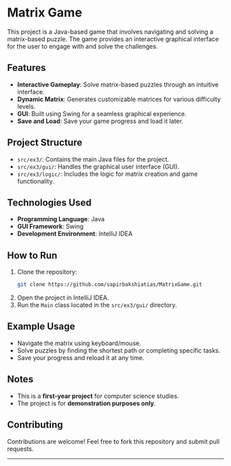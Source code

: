 # Matrix Game

This project is a Java-based game that involves navigating and solving a matrix-based puzzle. The game provides an interactive graphical interface for the user to engage with and solve the challenges.

## Features
- **Interactive Gameplay**: Solve matrix-based puzzles through an intuitive interface.
- **Dynamic Matrix**: Generates customizable matrices for various difficulty levels.
- **GUI**: Built using Swing for a seamless graphical experience.
- **Save and Load**: Save your game progress and load it later.

## Project Structure
- `src/ex3/`: Contains the main Java files for the project.
- `src/ex3/gui/`: Handles the graphical user interface (GUI).
- `src/ex3/logic/`: Includes the logic for matrix creation and game functionality.

## Technologies Used
- **Programming Language**: Java
- **GUI Framework**: Swing
- **Development Environment**: IntelliJ IDEA

## How to Run
1. Clone the repository:
   ```bash
   git clone https://github.com/sapirbakshiatias/MatrixGame.git
   ```
2. Open the project in IntelliJ IDEA.
3. Run the `Main` class located in the `src/ex3/gui/` directory.

## Example Usage
- Navigate the matrix using keyboard/mouse.
- Solve puzzles by finding the shortest path or completing specific tasks.
- Save your progress and reload it at any time.

## Notes
- This is a **first-year project** for computer science studies.
- The project is for **demonstration purposes only**.

## Contributing
Contributions are welcome! Feel free to fork this repository and submit pull requests.

---
